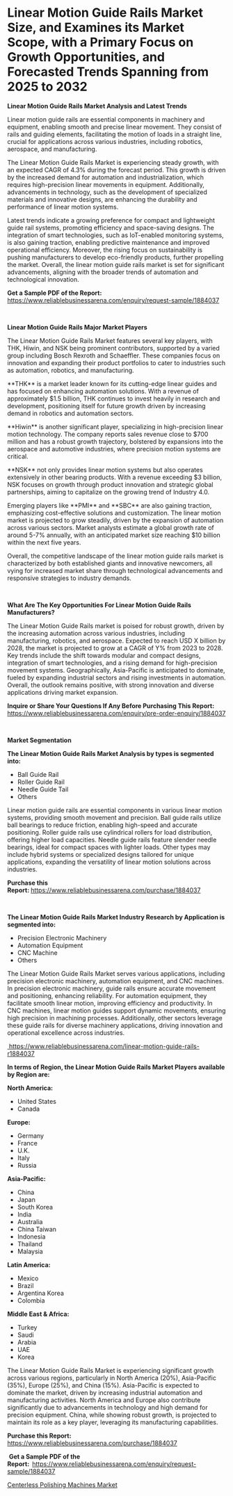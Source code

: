 <p><h1>Linear Motion Guide Rails Market Size, and Examines its Market Scope, with a Primary Focus on Growth Opportunities, and Forecasted Trends Spanning from 2025 to 2032</h1></p><p><strong>Linear Motion Guide Rails Market Analysis and Latest Trends</strong></p>
<p><p>Linear motion guide rails are essential components in machinery and equipment, enabling smooth and precise linear movement. They consist of rails and guiding elements, facilitating the motion of loads in a straight line, crucial for applications across various industries, including robotics, aerospace, and manufacturing.</p><p>The Linear Motion Guide Rails Market is experiencing steady growth, with an expected CAGR of 4.3% during the forecast period. This growth is driven by the increased demand for automation and industrialization, which requires high-precision linear movements in equipment. Additionally, advancements in technology, such as the development of specialized materials and innovative designs, are enhancing the durability and performance of linear motion systems.</p><p>Latest trends indicate a growing preference for compact and lightweight guide rail systems, promoting efficiency and space-saving designs. The integration of smart technologies, such as IoT-enabled monitoring systems, is also gaining traction, enabling predictive maintenance and improved operational efficiency. Moreover, the rising focus on sustainability is pushing manufacturers to develop eco-friendly products, further propelling the market. Overall, the linear motion guide rails market is set for significant advancements, aligning with the broader trends of automation and technological innovation.</p></p>
<p><strong>Get a Sample PDF of the Report:&nbsp;</strong> <a href="https://www.reliablebusinessarena.com/enquiry/request-sample/1884037?utm_campaign=2483&utm_medium=2&utm_source=Github&utm_content=ia&utm_term=20022025&utm_id=linear-motion-guide-rails">https://www.reliablebusinessarena.com/enquiry/request-sample/1884037</a></p>
<p>&nbsp;</p>
<p><strong>Linear Motion Guide Rails Major Market Players</strong></p>
<p><p>The Linear Motion Guide Rails Market features several key players, with THK, Hiwin, and NSK being prominent contributors, supported by a varied group including Bosch Rexroth and Schaeffler. These companies focus on innovation and expanding their product portfolios to cater to industries such as automation, robotics, and manufacturing.</p><p>**THK** is a market leader known for its cutting-edge linear guides and has focused on enhancing automation solutions. With a revenue of approximately $1.5 billion, THK continues to invest heavily in research and development, positioning itself for future growth driven by increasing demand in robotics and automation sectors.</p><p>**Hiwin** is another significant player, specializing in high-precision linear motion technology. The company reports sales revenue close to $700 million and has a robust growth trajectory, bolstered by expansions into the aerospace and automotive industries, where precision motion systems are critical.</p><p>**NSK** not only provides linear motion systems but also operates extensively in other bearing products. With a revenue exceeding $3 billion, NSK focuses on growth through product innovation and strategic global partnerships, aiming to capitalize on the growing trend of Industry 4.0.</p><p>Emerging players like **PMI** and **SBC** are also gaining traction, emphasizing cost-effective solutions and customization. The linear motion market is projected to grow steadily, driven by the expansion of automation across various sectors. Market analysts estimate a global growth rate of around 5-7% annually, with an anticipated market size reaching $10 billion within the next five years.</p><p>Overall, the competitive landscape of the linear motion guide rails market is characterized by both established giants and innovative newcomers, all vying for increased market share through technological advancements and responsive strategies to industry demands.</p></p>
<p>&nbsp;</p>
<p><strong>What Are The Key Opportunities For Linear Motion Guide Rails Manufacturers?</strong></p>
<p><p>The Linear Motion Guide Rails market is poised for robust growth, driven by the increasing automation across various industries, including manufacturing, robotics, and aerospace. Expected to reach USD X billion by 2028, the market is projected to grow at a CAGR of Y% from 2023 to 2028. Key trends include the shift towards modular and compact designs, integration of smart technologies, and a rising demand for high-precision movement systems. Geographically, Asia-Pacific is anticipated to dominate, fueled by expanding industrial sectors and rising investments in automation. Overall, the outlook remains positive, with strong innovation and diverse applications driving market expansion.</p></p>
<p><strong>Inquire or Share Your Questions If Any Before Purchasing This Report:</strong> <a href="https://www.reliablebusinessarena.com/enquiry/pre-order-enquiry/1884037?utm_campaign=2483&utm_medium=2&utm_source=Github&utm_content=ia&utm_term=20022025&utm_id=linear-motion-guide-rails">https://www.reliablebusinessarena.com/enquiry/pre-order-enquiry/1884037</a></p>
<p>&nbsp;</p>
<p><strong>Market Segmentation</strong></p>
<p><strong>The Linear Motion Guide Rails Market Analysis by types is segmented into:</strong></p>
<p><ul><li>Ball Guide Rail</li><li>Roller Guide Rail</li><li>Needle Guide Tail</li><li>Others</li></ul></p>
<p><p>Linear motion guide rails are essential components in various linear motion systems, providing smooth movement and precision. Ball guide rails utilize ball bearings to reduce friction, enabling high-speed and accurate positioning. Roller guide rails use cylindrical rollers for load distribution, offering higher load capacities. Needle guide rails feature slender needle bearings, ideal for compact spaces with lighter loads. Other types may include hybrid systems or specialized designs tailored for unique applications, expanding the versatility of linear motion solutions across industries.</p></p>
<p><strong>Purchase this Report:&nbsp;</strong><a href="https://www.reliablebusinessarena.com/purchase/1884037?utm_campaign=2483&utm_medium=2&utm_source=Github&utm_content=ia&utm_term=20022025&utm_id=linear-motion-guide-rails">https://www.reliablebusinessarena.com/purchase/1884037</a></p>
<p>&nbsp;</p>
<p><strong>The Linear Motion Guide Rails Market Industry Research by Application is segmented into:</strong></p>
<p><ul><li>Precision Electronic Machinery</li><li>Automation Equipment</li><li>CNC Machine</li><li>Others</li></ul></p>
<p><p>The Linear Motion Guide Rails Market serves various applications, including precision electronic machinery, automation equipment, and CNC machines. In precision electronic machinery, guide rails ensure accurate movement and positioning, enhancing reliability. For automation equipment, they facilitate smooth linear motion, improving efficiency and productivity. In CNC machines, linear motion guides support dynamic movements, ensuring high precision in machining processes. Additionally, other sectors leverage these guide rails for diverse machinery applications, driving innovation and operational excellence across industries.</p></p>
<p><a href="https://www.reliablebusinessarena.com/linear-motion-guide-rails-r1884037?utm_campaign=2483&utm_medium=2&utm_source=Github&utm_content=ia&utm_term=20022025&utm_id=linear-motion-guide-rails">&nbsp;https://www.reliablebusinessarena.com/linear-motion-guide-rails-r1884037</a></p>
<p><strong>In terms of Region, the Linear Motion Guide Rails Market Players available by Region are:</strong></p>
<p>
    <p> <strong> North America: </strong>
        <ul>
            <li>United States</li>
            <li>Canada</li>
        </ul>
        </p> 
    <p> <strong> Europe: </strong>
        <ul>
            <li>Germany</li>
            <li>France</li>
            <li>U.K.</li>
            <li>Italy</li>
            <li>Russia</li>
        </ul>
        </p> 
    <p> <strong> Asia-Pacific: </strong>
        <ul>
            <li>China</li>
            <li>Japan</li>
            <li>South Korea</li>
            <li>India</li>
            <li>Australia</li>
            <li>China Taiwan</li>
            <li>Indonesia</li>
            <li>Thailand</li>
            <li>Malaysia</li>
        </ul>
        </p> 
    <p> <strong> Latin America: </strong>
        <ul>
            <li>Mexico</li>
            <li>Brazil</li>
            <li>Argentina Korea</li>
            <li>Colombia</li>
        </ul>
        </p> 
    <p> <strong> Middle East & Africa: </strong>
        <ul>
            <li>Turkey</li>
            <li>Saudi</li>
            <li>Arabia</li>
            <li>UAE</li>
            <li>Korea</li>
        </ul>
    </p>
    </p>
<p><p>The Linear Motion Guide Rails Market is experiencing significant growth across various regions, particularly in North America (20%), Asia-Pacific (35%), Europe (25%), and China (15%). Asia-Pacific is expected to dominate the market, driven by increasing industrial automation and manufacturing activities. North America and Europe also contribute significantly due to advancements in technology and high demand for precision equipment. China, while showing robust growth, is projected to maintain its role as a key player, leveraging its manufacturing capabilities.</p></p>
<p><strong>Purchase this Report: </strong><a href="https://www.reliablebusinessarena.com/purchase/1884037?utm_campaign=2483&utm_medium=2&utm_source=Github&utm_content=ia&utm_term=20022025&utm_id=linear-motion-guide-rails">https://www.reliablebusinessarena.com/purchase/1884037</a></p>
<p>&nbsp;<strong>Get a Sample PDF of the Report:&nbsp;&nbsp;</strong><a href="https://www.reliablebusinessarena.com/enquiry/request-sample/1884037?utm_campaign=2483&utm_medium=2&utm_source=Github&utm_content=ia&utm_term=20022025&utm_id=linear-motion-guide-rails">https://www.reliablebusinessarena.com/enquiry/request-sample/1884037</a></p>
<p><strong></strong></p>
<p><p><a href="https://github.com/ahamdyzabira4/Market-Research-Report-List-1/blob/main/centerless-polishing-machines-market.md?utm_campaign=2483&utm_medium=2&utm_source=Github&utm_content=ia&utm_term=20022025&utm_id=linear-motion-guide-rails">Centerless Polishing Machines Market</a></p></p>